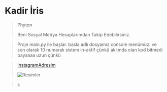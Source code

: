 # Kadir İris


> Phyton
>
> Beni Sosyal Medya Hesaplarımdan Takip Edebilirsiniz.

> Proje main.py ile başlar.
> basla adlı dosyamız console menümüz.
> ve son olarak 10 numaralı sistem in-aktif çünkü aklımda olan kod bitmedi bayaaaa  uzun çünkü

> [InstagramAdresim](https://www.instagram.com/irisakadir0/)
>
> ![Resimler](https://seeklogo.com/images/V/visual-studio-code-logo-284BC24C39-seeklogo.com.png)

> s